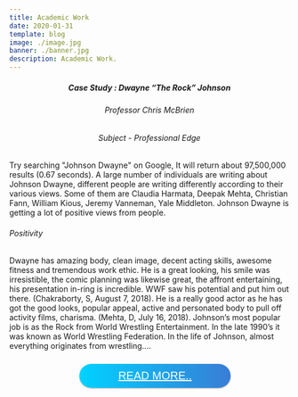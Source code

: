 ```yaml
---
title: Academic Work
date: 2020-01-31
template: blog
image: ./image.jpg
banner: ./banner.jpg
description: Academic Work.
---
```


<style>   
.gradient-button {
    margin: 10px;
    font-family: "Arial Black", Gadget, sans-serif;
    font-size: 20px;
    padding: 15px;
    text-align: center;
    text-transform: uppercase;
    transition: 0.5s;
    background-size: 200% auto;
    color: #FFF;
    box-shadow: 0 0 20px #eee;
    border-radius: 10px;
    width: 200px;
    box-shadow: 0 1px 3px rgba(0,0,0,0.12), 0 1px 2px rgba(0,0,0,0.24);
    transition: all 0.3s cubic-bezier(.25,.8,.25,1);
    cursor: pointer;
    display: inline-block;
    border-radius: 25px;
}
.gradient-button {background-image: linear-gradient(to right, #00d2ff 0%, #3a7bd5 51%, #00d2ff 100%)}
.gradient-button:hover { background-position: right center; }

</style>   

<div style="text-align: center;"><h5>Case Study : Dwayne “The Rock” Johnson</h5></div>
<div style="text-align: center;"><h6>Professor Chris McBrien</h6></div>
<div style="text-align: center;"><h6>Subject - Professional Edge</h6></div>
<div>
    <p>
    Try searching "Johnson Dwayne" on Google,
    It will return about 97,500,000 results (0.67 seconds).
    A large number of individuals are writing about Johnson Dwayne, 
    different people are writing differently according to their various views. 
    Some of them are Claudia Harmata, Deepak Mehta, Christian Fann, William Kious, Jeremy Vanneman, Yale Middleton. 
    Johnson Dwayne is getting a lot of positive views from people.
    </p>
    <p>
    <h6>Positivity</h6>
    Dwayne has amazing body, clean image, decent acting skills, awesome fitness and tremendous work ethic. 
    He is a great looking, his smile was irresistible, the comic planning was likewise great, the affront entertaining, his presentation in-ring is incredible. 
    WWF saw his potential and put him out there. (Chakraborty, S, August 7, 2018). He is a really good actor as he has got the good looks, popular appeal, active and personated body to pull off activity films, charisma. (Mehta, D, July 16, 2018). 
    Johnson’s most popular job is as the Rock from World Wrestling Entertainment. 
    In the late 1990’s it was known as World Wrestling Federation. In the life of Johnson, almost everything originates from wrestling....
    </p>
</div>
<a class="gradient-button gradient-button-1"
 style="margin-left: 25%;width: 50%;padding: 10px;" href="https://drive.google.com/file/d/1O9Mc54a5tKUvuFirTY54ER3FETZH5V_g/view?usp=drivesdk">
 Read More..</a><br />
